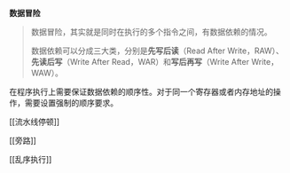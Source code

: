 **数据冒险**

> 数据冒险，其实就是同时在执行的多个指令之间，有数据依赖的情况。
>
> 数据依赖可以分成三大类，分别是**先写后读**（Read After Write，RAW）、**先读后写**（Write After Read，WAR）和**写后再写**（Write After Write，WAW）。

在程序执行上需要保证数据依赖的顺序性。对于同一个寄存器或者内存地址的操作，需要设置强制的顺序要求。

[[流水线停顿]]

[[旁路]]

[[乱序执行]]
